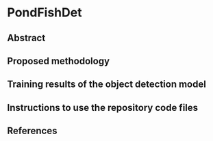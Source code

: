 # PondFishDet

## Abstract

## Proposed methodology

## Training results of the object detection model

## Instructions to use the repository code files

## References

